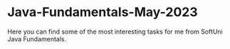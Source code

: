 # Java-Fundamentals-May-2023
Here you can find some of the most interesting tasks for me from SoftUni Java Fundamentals.
